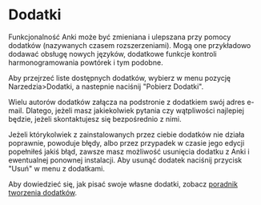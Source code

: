 # Dodatki

Funkcjonalność Anki może być zmieniana i ulepszana przy pomocy dodatków (nazywanych czasem rozszerzeniami). Mogą one przykładowo dodawać obsługę nowych języków, dodatkowe funkcje kontroli harmonogramowania powtórek i tym podobne.

Aby przejrzeć liste dostępnych dodatków, wybierz w menu pozycję Narzedzia>Dodatki, a nastepnie naciśnij "Pobierz Dodatki".

Wielu autorów dodatków załącza na podstronie z dodatkiem swój adres e-mail. Dlatego, jeżeli masz jakiekolwiek pytania czy wątpliwości najlepiej będzie, jeżeli skontaktujesz się bezpośrednio z nimi.

Jeżeli którykolwiek z zainstalowanych przez ciebie dodatków nie działa poprawnie, powoduje błędy, albo przez przypadek w czasie jego edycji popełniłeś jakiś błąd, zawsze masz możliwość usunięcia dodatku z Anki i ewentualnej ponownej instalacji. Aby usunąć dodatek naciśnij przycisk "Usuń" w menu z dodatkami.

Aby dowiedzieć się, jak pisać swoje własne dodatki, zobacz [poradnik tworzenia dodatków](https://addon-docs.ankiweb.net).
